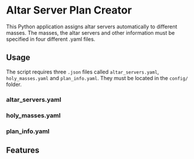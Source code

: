 # Altar Server Plan Creator

This Python application assigns altar servers automatically to different masses. The masses, the 
altar servers and other information must be specified in four different .yaml files.

## Usage

The script requires three `.json` files called `altar_servers.yaml`, `holy_masses.yaml` and `plan_info.yaml`. They must be located in the `config/` folder.

### altar_servers.yaml

### holy_masses.yaml

### plan_info.yaml

## Features
